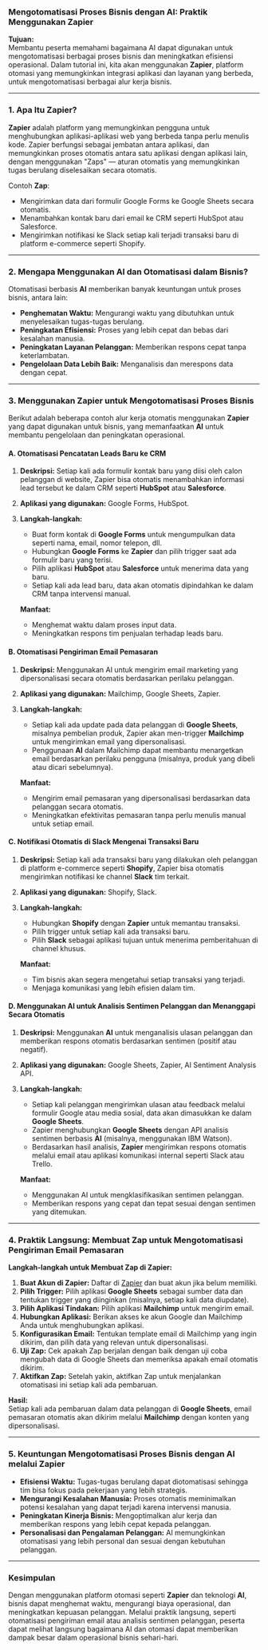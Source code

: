 ### **Mengotomatisasi Proses Bisnis dengan AI: Praktik Menggunakan Zapier**

**Tujuan:**  
Membantu peserta memahami bagaimana AI dapat digunakan untuk mengotomatisasi berbagai proses bisnis dan meningkatkan efisiensi operasional. Dalam tutorial ini, kita akan menggunakan **Zapier**, platform otomasi yang memungkinkan integrasi aplikasi dan layanan yang berbeda, untuk mengotomatisasi berbagai alur kerja bisnis.

---

### **1. Apa Itu Zapier?**

**Zapier** adalah platform yang memungkinkan pengguna untuk menghubungkan aplikasi-aplikasi web yang berbeda tanpa perlu menulis kode. Zapier berfungsi sebagai jembatan antara aplikasi, dan memungkinkan proses otomatis antara satu aplikasi dengan aplikasi lain, dengan menggunakan "Zaps" — aturan otomatis yang memungkinkan tugas berulang diselesaikan secara otomatis.

Contoh **Zap**:
- Mengirimkan data dari formulir Google Forms ke Google Sheets secara otomatis.
- Menambahkan kontak baru dari email ke CRM seperti HubSpot atau Salesforce.
- Mengirimkan notifikasi ke Slack setiap kali terjadi transaksi baru di platform e-commerce seperti Shopify.

---

### **2. Mengapa Menggunakan AI dan Otomatisasi dalam Bisnis?**

Otomatisasi berbasis **AI** memberikan banyak keuntungan untuk proses bisnis, antara lain:
- **Penghematan Waktu:** Mengurangi waktu yang dibutuhkan untuk menyelesaikan tugas-tugas berulang.
- **Peningkatan Efisiensi:** Proses yang lebih cepat dan bebas dari kesalahan manusia.
- **Peningkatan Layanan Pelanggan:** Memberikan respons cepat tanpa keterlambatan.
- **Pengelolaan Data Lebih Baik:** Menganalisis dan merespons data dengan cepat.

---

### **3. Menggunakan Zapier untuk Mengotomatisasi Proses Bisnis**

Berikut adalah beberapa contoh alur kerja otomatis menggunakan **Zapier** yang dapat digunakan untuk bisnis, yang memanfaatkan **AI** untuk membantu pengelolaan dan peningkatan operasional.

#### **A. Otomatisasi Pencatatan Leads Baru ke CRM**
1. **Deskripsi:** Setiap kali ada formulir kontak baru yang diisi oleh calon pelanggan di website, Zapier bisa otomatis menambahkan informasi lead tersebut ke dalam CRM seperti **HubSpot** atau **Salesforce**.
2. **Aplikasi yang digunakan:** Google Forms, HubSpot.
3. **Langkah-langkah:**
   - Buat form kontak di **Google Forms** untuk mengumpulkan data seperti nama, email, nomor telepon, dll.
   - Hubungkan **Google Forms** ke **Zapier** dan pilih trigger saat ada formulir baru yang terisi.
   - Pilih aplikasi **HubSpot** atau **Salesforce** untuk menerima data yang baru.
   - Setiap kali ada lead baru, data akan otomatis dipindahkan ke dalam CRM tanpa intervensi manual.
   
   **Manfaat:**
   - Menghemat waktu dalam proses input data.
   - Meningkatkan respons tim penjualan terhadap leads baru.

#### **B. Otomatisasi Pengiriman Email Pemasaran**
1. **Deskripsi:** Menggunakan AI untuk mengirim email marketing yang dipersonalisasi secara otomatis berdasarkan perilaku pelanggan.
2. **Aplikasi yang digunakan:** Mailchimp, Google Sheets, Zapier.
3. **Langkah-langkah:**
   - Setiap kali ada update pada data pelanggan di **Google Sheets**, misalnya pembelian produk, Zapier akan men-trigger **Mailchimp** untuk mengirimkan email yang dipersonalisasi.
   - Penggunaan **AI** dalam Mailchimp dapat membantu menargetkan email berdasarkan perilaku pengguna (misalnya, produk yang dibeli atau dicari sebelumnya).
   
   **Manfaat:**
   - Mengirim email pemasaran yang dipersonalisasi berdasarkan data pelanggan secara otomatis.
   - Meningkatkan efektivitas pemasaran tanpa perlu menulis manual untuk setiap email.

#### **C. Notifikasi Otomatis di Slack Mengenai Transaksi Baru**
1. **Deskripsi:** Setiap kali ada transaksi baru yang dilakukan oleh pelanggan di platform e-commerce seperti **Shopify**, Zapier bisa otomatis mengirimkan notifikasi ke channel **Slack** tim terkait.
2. **Aplikasi yang digunakan:** Shopify, Slack.
3. **Langkah-langkah:**
   - Hubungkan **Shopify** dengan **Zapier** untuk memantau transaksi.
   - Pilih trigger untuk setiap kali ada transaksi baru.
   - Pilih **Slack** sebagai aplikasi tujuan untuk menerima pemberitahuan di channel khusus.
   
   **Manfaat:**
   - Tim bisnis akan segera mengetahui setiap transaksi yang terjadi.
   - Menjaga komunikasi yang lebih efisien dalam tim.

#### **D. Menggunakan AI untuk Analisis Sentimen Pelanggan dan Menanggapi Secara Otomatis**
1. **Deskripsi:** Menggunakan **AI** untuk menganalisis ulasan pelanggan dan memberikan respons otomatis berdasarkan sentimen (positif atau negatif).
2. **Aplikasi yang digunakan:** Google Sheets, Zapier, AI Sentiment Analysis API.
3. **Langkah-langkah:**
   - Setiap kali pelanggan mengirimkan ulasan atau feedback melalui formulir Google atau media sosial, data akan dimasukkan ke dalam **Google Sheets**.
   - Zapier menghubungkan **Google Sheets** dengan API analisis sentimen berbasis **AI** (misalnya, menggunakan IBM Watson).
   - Berdasarkan hasil analisis, **Zapier** mengirimkan respons otomatis melalui email atau aplikasi komunikasi internal seperti Slack atau Trello.
   
   **Manfaat:**
   - Menggunakan AI untuk mengklasifikasikan sentimen pelanggan.
   - Memberikan respons yang cepat dan tepat sesuai dengan sentimen yang ditemukan.

---

### **4. Praktik Langsung: Membuat Zap untuk Mengotomatisasi Pengiriman Email Pemasaran**

**Langkah-langkah untuk Membuat Zap di Zapier:**
1. **Buat Akun di Zapier:** Daftar di [Zapier](https://zapier.com) dan buat akun jika belum memiliki.
2. **Pilih Trigger:** Pilih aplikasi **Google Sheets** sebagai sumber data dan tentukan trigger yang diinginkan (misalnya, setiap kali data diupdate).
3. **Pilih Aplikasi Tindakan:** Pilih aplikasi **Mailchimp** untuk mengirim email.
4. **Hubungkan Aplikasi:** Berikan akses ke akun Google dan Mailchimp Anda untuk menghubungkan aplikasi.
5. **Konfigurasikan Email:** Tentukan template email di Mailchimp yang ingin dikirim, dan pilih data yang relevan untuk dipersonalisasi.
6. **Uji Zap:** Cek apakah Zap berjalan dengan baik dengan uji coba mengubah data di Google Sheets dan memeriksa apakah email otomatis dikirim.
7. **Aktifkan Zap:** Setelah yakin, aktifkan Zap untuk menjalankan otomatisasi ini setiap kali ada pembaruan.

**Hasil:**  
Setiap kali ada pembaruan dalam data pelanggan di **Google Sheets**, email pemasaran otomatis akan dikirim melalui **Mailchimp** dengan konten yang dipersonalisasi.

---

### **5. Keuntungan Mengotomatisasi Proses Bisnis dengan AI melalui Zapier**
- **Efisiensi Waktu:** Tugas-tugas berulang dapat diotomatisasi sehingga tim bisa fokus pada pekerjaan yang lebih strategis.
- **Mengurangi Kesalahan Manusia:** Proses otomatis meminimalkan potensi kesalahan yang dapat terjadi karena intervensi manusia.
- **Peningkatan Kinerja Bisnis:** Mengoptimalkan alur kerja dan memberikan respons yang lebih cepat kepada pelanggan.
- **Personalisasi dan Pengalaman Pelanggan:** AI memungkinkan otomatisasi yang lebih personal dan sesuai dengan kebutuhan pelanggan.

---

### **Kesimpulan**

Dengan menggunakan platform otomasi seperti **Zapier** dan teknologi **AI**, bisnis dapat menghemat waktu, mengurangi biaya operasional, dan meningkatkan kepuasan pelanggan. Melalui praktik langsung, seperti otomatisasi pengiriman email atau analisis sentimen pelanggan, peserta dapat melihat langsung bagaimana AI dan otomasi dapat memberikan dampak besar dalam operasional bisnis sehari-hari.